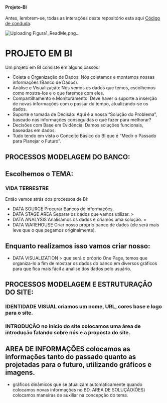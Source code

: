 #### Projeto-BI
Antes, lembrem-se, todas as interações deste repositório esta aqui [Código de conduda](.github/CONDUCT_TEMPLATE/code-of-conduct.md).

![Uploading Figura1_ReadMe.png…](C:\Users\jgrossp\SI\APS)

# PROJETO EM BI

Um projeto em BI consiste em alguns passos:

* Coleta e Organização de Dados: Nós coletamos e montamos nossas informações (Banco de Dados).
* Análise e Visualização: Nós vemos os dados que temos, escolhemos como mostra-los e o que faremos com eles.
* Compartilhamento e Monitoramento: Deve haver o suporte a inserção de novas informações com o passar do tempo,
atualizando-se os dados.
* Suporte e tomada de Decisão: Aqui é a nossa “Solução do Problema”, baseado nas informações conseguidas o que fazer
para melhorar?
* Decisões com Base em Evidência: Damos soluções funcionais,
baseadas em dados.
* Tudo tendo em vista o Conceito Básico do BI que é “Medir o Passado para Planejar o Futuro”.

## PROCESSOS MODELAGEM DO BANCO:

## Escolhemos o TEMA:
### VIDA TERRESTRE

Então vamos atrás dos processos de BI:

- DATA SOURCE Procurar Bancos de informações. 
- DATA STAGE AREA Separar os dados que vamos utilizar. >
- DATA ANALYSIS Analisamos os dados e criamos uma solução. =
- DATA WAREHOUSE Criar nosso próprio banco de dados (ele será mais leve que o que pegamos originalmente).

## Enquanto realizamos isso vamos criar nosso:
  
- DATA VISUALIZATION > que será o próprio One Page, temos que organiza-lo a fim de mostrar os dados do banco em diversos gráficos para que fica mais fácil a analise dos dados pelo usuário.


## PROCESSOS MODELAGEM E ESTRUTURAÇÃO DO SITE:

### IDENTIDADE VISUAL criamos um nome, URL, cores base e logo para o site.
### INTRODUÇÃO no inicio do site colocamos uma área de introdução falando sobre nós e a proposta do site.

## AREA DE INFORMAÇÕES colocamos as informações tanto do passado quanto as projetadas para o futuro, utilizando gráficos e imagens.
- gráficos dinâmicos que se atualizam automaticamente quando colocamos novas informações no BD.
AREA DE SOLUÇÃO(ÕES) colocamos maneiras de auxiliar na concepção do tema.

